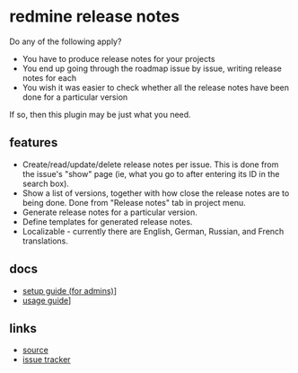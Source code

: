# redmine release notes

Do any of the following apply?

* You have to produce release notes for your projects
* You end up going through the roadmap issue by issue, writing release notes
  for each
* You wish it was easier to check whether all the release notes have been done
  for a particular version

If so, then this plugin may be just what you need.

## features

* Create/read/update/delete release notes per issue. This is done from the
  issue's "show" page (ie, what you go to after entering its ID in the search
  box).
* Show a list of versions, together with how close the release notes are to
  being done. Done from "Release notes" tab in project menu.
* Generate release notes for a particular version.
* Define templates for generated release notes.
* Localizable - currently there are English, German, Russian, and French
  translations.

## docs

* [setup guide (for admins)](setup-guide)]
* [usage guide](setup-guide)]

## links

* [source](https://github.com/hdgarrood/redmine_release_notes)
* [issue tracker](https://github.com/hdgarrood/redmine_release_notes/issues)
